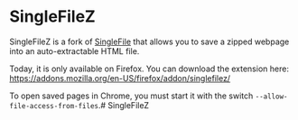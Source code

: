 # SingleFileZ
SingleFileZ is a fork of [SingleFile](https://github.com/gildas-lormeau/SingleFile) that allows you to save a zipped webpage into an auto-extractable HTML file.

Today, it is only available on Firefox. You can download the extension here: https://addons.mozilla.org/en-US/firefox/addon/singlefilez/

To open saved pages in Chrome, you must start it with the switch `--allow-file-access-from-files`.# SingleFileZ
